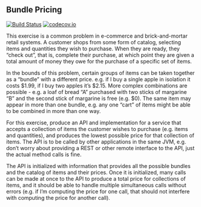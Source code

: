 ## Bundle Pricing
[![Build Status](https://api.travis-ci.org/aryairani/bundle-pricing.png)](https://travis-ci.org/aryairani/bundle-pricing)
[![codecov.io](http://codecov.io/github/aryairani/bundle-pricing/coverage.svg?branch=master)](http://codecov.io/github/aryairani/bundle-pricing?branch=master)

This exercise is a common problem in e-commerce and brick-and-mortar retail systems. A customer shops from some form of catalog, selecting items and quantities they wish to purchase. When they are ready, they “check out”, that is, complete their purchase, at which point they are given a total amount of money they owe for the purchase of a specific set of items.

In the bounds of this problem, certain groups of items can be taken together as a “bundle” with a different price.  e.g. if I buy a single apple in isolation it costs $1.99, if I buy two apples it’s $2.15. More complex combinations are possible - e.g. a loaf of bread “A” purchased with two sticks of margarine “B” and the second stick of margarine is free (e.g. $0). The same item may appear in more than one bundle, e.g. any one “cart” of items might be able to be combined in more than one way. 

For this exercise, produce an API and implementation for a service that accepts a collection of items the customer wishes to purchase (e.g. items and quantities), and produces the lowest possible price for that collection of items. The API is to be called by other applications in the same JVM, e.g. don’t worry about providing a REST or other remote interface to the API, just the actual method calls is fine.

The API is initialized with information that provides all the possible bundles and the catalog of items and their prices. Once it is initialized, many calls can be made at once to the API to produce a total price for collections of items, and it should be able to handle multiple simultaneous calls without errors (e.g. if I’m computing the price for one call, that should not interfere with computing the price for another call).
